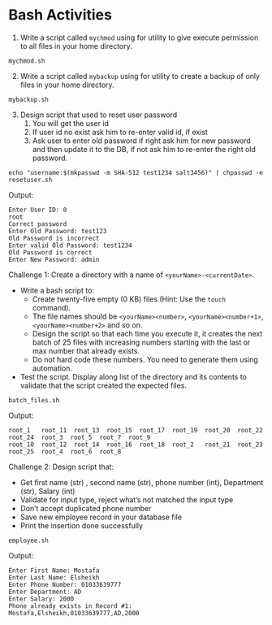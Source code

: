 # Bash Activities

1. Write a script called `mychmod` using for utility to give execute permission to all files in your home directory. 
```shell
mychmod.sh
```
2. Write a script called `mybackup` using for utility to create a backup of only files in your home directory.
```shell
mybackup.sh
```
3. Design script that used to reset user password
   1. You will get the user id
   2. If user id no exist ask him to re-enter valid id, if exist
   3. Ask user to enter old password if right ask him for new password and then update it to the DB, if not ask him to re-enter the right old password.
```shell
echo "username:$(mkpasswd -m SHA-512 test1234 salt3456)" | chpasswd -e
resetuser.sh
```
Output:
```text
Enter User ID: 0
root
Correct password
Enter Old Password: test123
Old Password is incorrect
Enter valid Old Password: test1234
Old Password is correct
Enter New Password: admin
```

Challenge 1:
Create a directory with a name of `<yourName>-<currentDate>`.
   - Write a bash script to:
     - Create twenty-five empty (0 KB) files (Hint: Use the `touch` command).
     - The file names should be `<yourName><number>`, `<yourName><number+1>`, `<yourName><number+2>` and so on.
     - Design the script so that each time you execute it, it creates the next batch of 25 files with increasing numbers starting with the last or max number that already exists.
     - Do not hard code these numbers. You need to generate them using automation.
   - Test the script. Display along list of the directory and its contents to validate that the script created the expected files.
```shell
batch_files.sh
```
Output:
```text
root_1   root_11  root_13  root_15  root_17  root_19  root_20  root_22  root_24  root_3  root_5  root_7  root_9
root_10  root_12  root_14  root_16  root_18  root_2   root_21  root_23  root_25  root_4  root_6  root_8
```

Challenge 2:
Design script that:
   - Get first name (str) , second name (str), phone number (int), Department (str), Salary (int)
   - Validate for input type, reject what’s not matched the input type
   - Don’t accept duplicated phone number
   - Save new employee record in your database file
   - Print the insertion done successfully
```shell
employee.sh 
```
Output:
```text
Enter First Name: Mostafa
Enter Last Name: Elsheikh
Enter Phone Number: 01033639777
Enter Department: AD
Enter Salary: 2000
Phone already exists in Record #1: Mostafa,Elsheikh,01033639777,AD,2000
```
